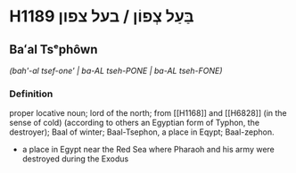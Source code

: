 # H1189 בַּעַל צְפוֹן / בעל צפון

## Baʻal Tsᵉphôwn

_(bah'-al tsef-one' | ba-AL tseh-PONE | ba-AL tseh-FONE)_

### Definition

proper locative noun; lord of the north; from [[H1168]] and [[H6828]] (in the sense of cold) (according to others an Egyptian form of Typhon, the destroyer); Baal of winter; Baal-Tsephon, a place in Eqypt; Baal-zephon.

- a place in Egypt near the Red Sea where Pharaoh and his army were destroyed during the Exodus
